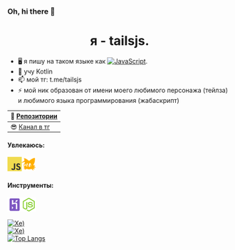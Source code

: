 ### Oh, hi there 👋

<h1 align="center"> я - tailsjs.</h1>


- 🖥 я пишу на таком языке как <a href="https://learn.javascript.ru/"><img src="https://img.shields.io/badge/JavaScript-F7DF1E?style=flat&logo=JavaScript&logoColor=white" alt="JavaScript"/></a>.
- 🔭 учу Kotlin
- 📫 мой тг: t.me/tailsjs
- ⚡  мой ник образован от имени моего любимого персонажа (тейлза) и любимого языка программирования (жабаскрипт)

| 📖 [Репозитории](https://github.com/tailsjs?tab=repositories) |
|---------------------------| 
| 😎 [Канал в тг](https://t.me/tjsblog) |

#### Увлекаюсь:
<a href="https://learn.javascript.ru/"><img height="32" src="https://github.com/tailsjs/tailsjs/raw/master/icons/JavaScript.png"></a><a href="https://ru.wikipedia.org/wiki/%D0%9C%D0%B0%D0%B9%D0%BB%D0%B7_%C2%AB%D0%A2%D0%B5%D0%B9%D0%BB%D0%B7%C2%BB_%D0%9F%D1%80%D0%B0%D1%83%D1%8D%D1%80"><img height="32" src="https://github.com/tailsjs/tailsjs/raw/master/icons/tails.png"></a>

#### Инструменты:
<a href="https://heroku.com"><img height="32" src="https://github.com/tailsjs/tailsjs/raw/master/icons/Heroku.png"></a><a href="https://nodejs.org"><img height="32" src="https://github.com/tailsjs/tailsjs/raw/master/icons/nodejs.png"></a>


<a href="https://github.com/tailsjs"><img src="https://komarev.com/ghpvc/?username=tailsjs" alt="Хе)"/></a><br>
<a href="https://t.me/tjsblog"><img src="https://forthebadge.com/images/badges/made-with-javascript.svg" alt="Хе)"/></a><br>
[![Top Langs](https://github-readme-stats.vercel.app/api/top-langs/?username=tailsjs&langs_count=8&layout=compact)](https://github.com/anuraghazra/github-readme-stats)<br>

